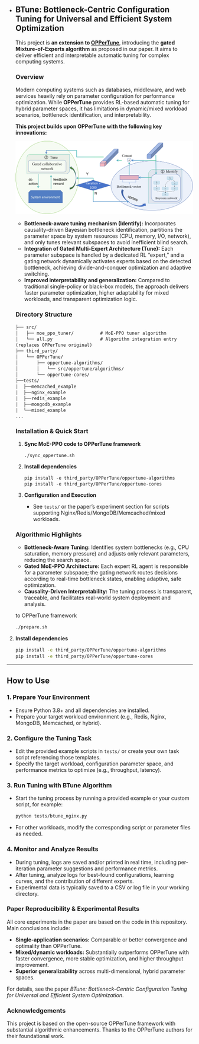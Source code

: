 - ## BTune: Bottleneck-Centric Configuration Tuning for Universal and Efficient System Optimization

  This project is **an extension to [OPPerTune](https://github.com/microsoft/OPPerTune)**, introducing the **gated Mixture-of-Experts algorithm** as proposed in our paper. It aims to deliver efficient and interpretable automatic tuning for complex computing systems.

  ### Overview

  Modern computing systems such as databases, middleware, and web services heavily rely on parameter configuration for performance optimization. While **OPPerTune** provides RL-based automatic tuning for hybrid parameter spaces, it has limitations in dynamic/mixed workload scenarios, bottleneck identification, and interpretability.

  **This project builds upon OPPerTune with the following key innovations:**

  ![example](./docs/pictures/arch.png)

  - **Bottleneck-aware tuning mechanism (Identify):** Incorporates causality-driven Bayesian bottleneck identification, partitions the parameter space by system resources (CPU, memory, I/O, network), and only tunes relevant subspaces to avoid inefficient blind search.
  - **Integration of Gated Multi-Expert Architecture (Tune):** Each parameter subspace is handled by a dedicated RL “expert,” and a gating network dynamically activates experts based on the detected bottleneck, achieving divide-and-conquer optimization and adaptive switching.
  - **Improved interpretability and generalization:** Compared to traditional single-policy or black-box models, the approach delivers faster parameter optimization, higher adaptability for mixed workloads, and transparent optimization logic.

  ### Directory Structure

  ```
  ├── src/
  │   ├── moe_ppo_tuner/          # MoE-PPO tuner algorithm
  │   └── all.py                  # Algorithm integration entry (replaces OPPerTune original)
  ├── third_party/
  │   └── OPPerTune/
  │       ├── oppertune-algorithms/
  │       │   └── src/oppertune/algorithms/
  │       └── oppertune-cores/
  ├──tests/
  |  ├──memcached_example 
  |  ├──nginx_example 
  |  ├──redis_example 
  |  ├──mongodb_example 
  |  └──mixed_example 
  ...
  ```

  ### Installation & Quick Start

  1. **Sync MoE-PPO code to OPPerTune framework**

     ```
     ./sync_oppertune.sh
     ```

  2. **Install dependencies**

     ```
     pip install -e third_party/OPPerTune/oppertune-algorithms
     pip install -e third_party/OPPerTune/oppertune-cores
     ```

  3. **Configuration and Execution**

     - See `tests/` or the paper’s experiment section for scripts supporting Nginx/Redis/MongoDB/Memcached/mixed workloads.

  ### Algorithmic Highlights

  - **Bottleneck-Aware Tuning:** Identifies system bottlenecks (e.g., CPU saturation, memory pressure) and adjusts only relevant parameters, reducing the search space.
  - **Gated MoE-PPO Architecture:** Each expert RL agent is responsible for a parameter subspace; the gating network routes decisions according to real-time bottleneck states, enabling adaptive, safe optimization.
  - **Causality-Driven Interpretability:** The tuning process is transparent, traceable, and facilitates real-world system deployment and analysis.

   to OPPerTune framework
    ```bash
    ./prepare.sh
    ```

2. **Install dependencies**
    ```bash
    pip install -e third_party/OPPerTune/oppertune-algorithms
    pip install -e third_party/OPPerTune/oppertune-cores
    ```

---

## How to Use

### 1. Prepare Your Environment

- Ensure Python 3.8+ and all dependencies are installed.
- Prepare your target workload environment (e.g., Redis, Nginx, MongoDB, Memcached, or hybrid).

### 2. Configure the Tuning Task

- Edit the provided example scripts in `tests/` or create your own task script referencing those templates.
- Specify the target workload, configuration parameter space, and performance metrics to optimize (e.g., throughput, latency).

### 3. Run Tuning with BTune Algorithm

- Start the tuning process by running a provided example or your custom script, for example:
    ```bash
    python tests/btune_nginx.py
    ```
- For other workloads, modify the corresponding script or parameter files as needed.

### 4. Monitor and Analyze Results

- During tuning, logs are saved and/or printed in real time, including per-iteration parameter suggestions and performance metrics.
- After tuning, analyze logs for best-found configurations, learning curves, and the contribution of different experts.
- Experimental data is typically saved to a CSV or log file in your working directory.


### Paper Reproducibility & Experimental Results

  All core experiments in the paper are based on the code in this repository. Main conclusions include:

  - **Single-application scenarios:** Comparable or better convergence and optimality than OPPerTune.
  - **Mixed/dynamic workloads:** Substantially outperforms OPPerTune with faster convergence, more stable optimization, and higher throughput improvement.
  - **Superior generalizability** across multi-dimensional, hybrid parameter spaces.

  For details, see the paper *BTune: Bottleneck-Centric Configuration Tuning for Universal and Efficient System Optimization*.

### Acknowledgements

  This project is based on the open-source OPPerTune framework with substantial algorithmic enhancements. Thanks to the OPPerTune authors for their foundational work.
